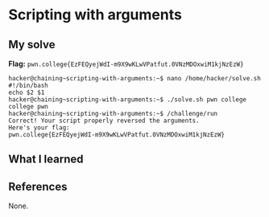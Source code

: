 # Scripting with arguments


## My solve
**Flag:** `pwn.college{EzFEQyejWdI-m9X9wKLwVPatfut.0VNzMDOxwiM1kjNzEzW}`


```
hacker@chaining~scripting-with-arguments:~$ nano /home/hacker/solve.sh
#!/bin/bash
echo $2 $1
hacker@chaining~scripting-with-arguments:~$ ./solve.sh pwn college
college pwn
hacker@chaining~scripting-with-arguments:~$ /challenge/run
Correct! Your script properly reversed the arguments.
Here's your flag:
pwn.college{EzFEQyejWdI-m9X9wKLwVPatfut.0VNzMDOxwiM1kjNzEzW}
```

## What I learned


## References 
None.
